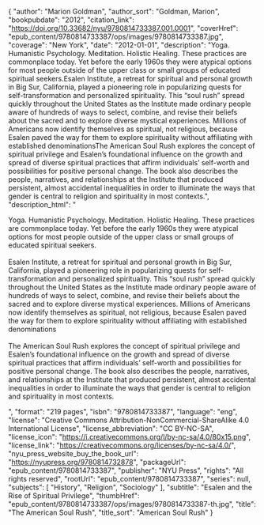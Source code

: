 {
  "author": "Marion Goldman",
  "author_sort": "Goldman, Marion",
  "bookpubdate": "2012",
  "citation_link": "https://doi.org/10.33682/nyu/9780814733387.001.0001",
  "coverHref": "epub_content/9780814733387/ops/images/9780814733387.jpg",
  "coverage": "New York",
  "date": "2012-01-01",
  "description": "Yoga. Humanistic Psychology. Meditation. Holistic Healing. These practices are commonplace today. Yet before the early 1960s they were atypical options for most people outside of the upper class or small groups of educated spiritual seekers.Esalen Institute, a retreat for spiritual and personal growth in Big Sur, California, played a pioneering role in popularizing quests for self-transformation and personalized spirituality. This &#8220;soul rush&#8221; spread quickly throughout the United States as the Institute made ordinary people aware of hundreds of ways to select, combine, and revise their beliefs about the sacred and to explore diverse mystical experiences. Millions of Americans now identify themselves as spiritual, not religious, because Esalen paved the way for them to explore spirituality without affiliating with established denominationsThe American Soul Rush explores the concept of spiritual privilege and Esalen&#8217;s foundational influence on the growth and spread of diverse spiritual practices that affirm individuals&#8217; self-worth and possibilities for positive personal change. The book also describes the people, narratives, and relationships at the Institute that produced persistent, almost accidental inequalities in order to illuminate the ways that gender is central to religion and spirituality in most contexts.",
  "description_html": "<p>Yoga. Humanistic Psychology. Meditation. Holistic Healing. These practices are commonplace today. Yet before the early 1960s they were atypical options for most people outside of the upper class or small groups of educated spiritual seekers.<br><br>Esalen Institute, a retreat for spiritual and personal growth in Big Sur, California, played a pioneering role in popularizing quests for self-transformation and personalized spirituality. This &#8220;soul rush&#8221; spread quickly throughout the United States as the Institute made ordinary people aware of hundreds of ways to select, combine, and revise their beliefs about the sacred and to explore diverse mystical experiences. Millions of Americans now identify themselves as spiritual, not religious, because Esalen paved the way for them to explore spirituality without affiliating with established denominations<br><br>The American Soul Rush explores the concept of spiritual privilege and Esalen&#8217;s foundational influence on the growth and spread of diverse spiritual practices that affirm individuals&#8217; self-worth and possibilities for positive personal change. The book also describes the people, narratives, and relationships at the Institute that produced persistent, almost accidental inequalities in order to illuminate the ways that gender is central to religion and spirituality in most contexts.</p>",
  "format": "219 pages",
  "isbn": "9780814733387",
  "language": "eng",
  "license": "Creative Commons Attribution-NonCommercial-ShareAlike 4.0 International License",
  "license_abbreviation": "CC BY-NC-SA",
  "license_icon": "https://i.creativecommons.org/l/by-nc-sa/4.0/80x15.png",
  "license_link": "https://creativecommons.org/licenses/by-nc-sa/4.0/",
  "nyu_press_website_buy_the_book_url": "https://nyupress.org/9780814732878",
  "packageUrl": "epub_content/9780814733387",
  "publisher": "NYU Press",
  "rights": "All rights reserved",
  "rootUrl": "epub_content/9780814733387",
  "series": null,
  "subjects": [
    "History",
    "Religion",
    "Sociology"
  ],
  "subtitle": "Esalen and the Rise of Spiritual Privilege",
  "thumbHref": "epub_content/9780814733387/ops/images/9780814733387-th.jpg",
  "title": "The American Soul Rush",
  "title_sort": "American Soul Rush"
}
